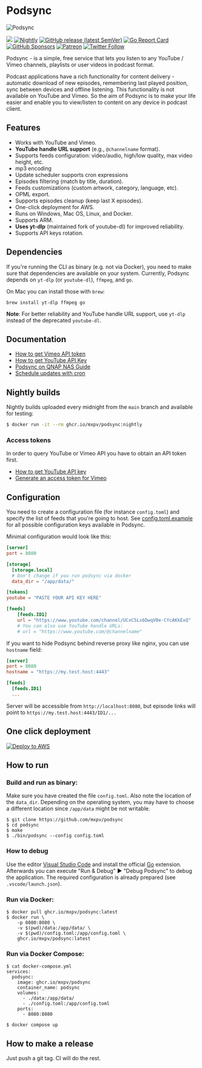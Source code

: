 # Podsync

![Podsync](docs/img/logo.png)

[![](https://github.com/mxpv/podsync/workflows/CI/badge.svg)](https://github.com/mxpv/podsync/actions?query=workflow%3ACI)
[![Nightly](https://github.com/mxpv/podsync/actions/workflows/nightly.yml/badge.svg)](https://github.com/mxpv/podsync/actions/workflows/nightly.yml)
[![GitHub release (latest SemVer)](https://img.shields.io/github/v/release/mxpv/podsync)](https://github.com/mxpv/podsync/releases)
[![Go Report Card](https://goreportcard.com/badge/github.com/mxpv/podsync)](https://goreportcard.com/report/github.com/mxpv/podsync)
[![GitHub Sponsors](https://img.shields.io/github/sponsors/mxpv)](https://github.com/sponsors/mxpv)
[![Patreon](https://img.shields.io/badge/support-patreon-E6461A.svg)](https://www.patreon.com/podsync)
[![Twitter Follow](https://img.shields.io/twitter/follow/pod_sync?style=social)](https://twitter.com/pod_sync)

Podsync - is a simple, free service that lets you listen to any YouTube / Vimeo channels, playlists or user videos in
podcast format.

Podcast applications have a rich functionality for content delivery - automatic download of new episodes,
remembering last played position, sync between devices and offline listening. This functionality is not available
on YouTube and Vimeo. So the aim of Podsync is to make your life easier and enable you to view/listen to content on
any device in podcast client.

## Features

- Works with YouTube and Vimeo.
- **YouTube handle URL support** (e.g., `@channelname` format).
- Supports feeds configuration: video/audio, high/low quality, max video height, etc.
- mp3 encoding
- Update scheduler supports cron expressions
- Episodes filtering (match by title, duration).
- Feeds customizations (custom artwork, category, language, etc).
- OPML export.
- Supports episodes cleanup (keep last X episodes).
- One-click deployment for AWS.
- Runs on Windows, Mac OS, Linux, and Docker.
- Supports ARM.
- **Uses yt-dlp** (maintained fork of youtube-dl) for improved reliability.
- Supports API keys rotation.

## Dependencies

If you're running the CLI as binary (e.g. not via Docker), you need to make sure that dependencies are available on
your system. Currently, Podsync depends on `yt-dlp` (or `youtube-dl`), `ffmpeg`, and `go`.

On Mac you can install those with `brew`:
```
brew install yt-dlp ffmpeg go
```

**Note**: For better reliability and YouTube handle URL support, use `yt-dlp` instead of the deprecated `youtube-dl`.

## Documentation

- [How to get Vimeo API token](./docs/how_to_get_vimeo_token.md)
- [How to get YouTube API Key](./docs/how_to_get_youtube_api_key.md)
- [Podsync on QNAP NAS Guide](./docs/how_to_setup_podsync_on_qnap_nas.md)
- [Schedule updates with cron](./docs/cron.md)

## Nightly builds

Nightly builds uploaded every midnight from the `main` branch and available for testing:

```bash
$ docker run -it --rm ghcr.io/mxpv/podsync:nightly
```

### Access tokens

In order to query YouTube or Vimeo API you have to obtain an API token first.

- [How to get YouTube API key](https://elfsight.com/blog/2016/12/how-to-get-youtube-api-key-tutorial/)
- [Generate an access token for Vimeo](https://developer.vimeo.com/api/guides/start#generate-access-token)

## Configuration

You need to create a configuration file (for instance `config.toml`) and specify the list of feeds that you're going to host.
See [config.toml.example](./config.toml.example) for all possible configuration keys available in Podsync.

Minimal configuration would look like this:

```toml
[server]
port = 8080

[storage]
  [storage.local]
  # Don't change if you run podsync via docker
  data_dir = "/app/data/"

[tokens]
youtube = "PASTE YOUR API KEY HERE"

[feeds]
    [feeds.ID1]
    url = "https://www.youtube.com/channel/UCxC5Ls6DwqV0e-CYcAKkExQ"
    # You can also use YouTube handle URLs:
    # url = "https://www.youtube.com/@channelname"
```

If you want to hide Podsync behind reverse proxy like nginx, you can use `hostname` field:

```toml
[server]
port = 8080
hostname = "https://my.test.host:4443"

[feeds]
  [feeds.ID1]
  ...
```

Server will be accessible from `http://localhost:8080`, but episode links will point to `https://my.test.host:4443/ID1/...`

## One click deployment

[![Deploy to AWS](https://s3.amazonaws.com/cloudformation-examples/cloudformation-launch-stack.png)](https://console.aws.amazon.com/cloudformation/home?region=us-west-1#/stacks/new?stackName=Podsync&templateURL=https://podsync-cf.s3.amazonaws.com/cloud_formation.yml)

## How to run


### Build and run as binary:

Make sure you have created the file `config.toml`. Also note the location of the `data_dir`. Depending on the operating system, you may have to choose a different location since `/app/data` might be not writable. 

```
$ git clone https://github.com/mxpv/podsync
$ cd podsync
$ make
$ ./bin/podsync --config config.toml
```

### How to debug

Use the editor [Visual Studio Code](https://code.visualstudio.com/) and install the official [Go](https://marketplace.visualstudio.com/items?itemName=golang.go) extension. Afterwards you can execute "Run & Debug" ▶︎ "Debug Podsync" to debug the application. The required configuration is already prepared (see `.vscode/launch.json`).


### Run via Docker:
```
$ docker pull ghcr.io/mxpv/podsync:latest
$ docker run \
    -p 8080:8080 \
    -v $(pwd)/data:/app/data/ \
    -v $(pwd)/config.toml:/app/config.toml \
    ghcr.io/mxpv/podsync:latest
```

### Run via Docker Compose:
```
$ cat docker-compose.yml 
services:
  podsync:
    image: ghcr.io/mxpv/podsync
    container_name: podsync
    volumes:
      - ./data:/app/data/
      - ./config.toml:/app/config.toml
    ports:
      - 8080:8080

$ docker compose up
```

## How to make a release

Just push a git tag. CI will do the rest.

